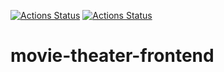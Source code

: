 
[![Actions Status](https://github.com/kosmolet/movie-theater-frontend/workflows/Cinema%20frontend/badge.svg?branch=main)](https://github.com/kosmolet/movie-theater-frontend/actions) [![Actions Status](https://github.com/kosmolet/movie-theater-frontend/workflows/Run%20Lint/badge.svg?branch=main)](https://github.com/kosmolet/movie-theater-frontend/actions)  
# movie-theater-frontend
